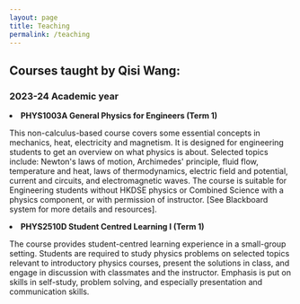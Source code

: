 ```yaml
---
layout: page
title: Teaching
permalink: /teaching
---
```


## Courses taught by Qisi Wang:

### 2023-24 Academic year

**<li>PHYS1003A General Physics for Engineers (Term 1)</li>**

This non-calculus-based course covers some essential concepts in mechanics, heat, electricity and magnetism. It is designed for engineering students to get an overview on what physics is about. Selected topics include: Newton's laws of motion, Archimedes' principle, fluid flow, temperature and heat, laws of thermodynamics, electric field and potential, current and circuits, and electromagnetic waves. The course is suitable for Engineering students without HKDSE physics or Combined Science with a physics component, or with permission of instructor. [See Blackboard system for more details and resources].

**<li>PHYS2510D Student Centred Learning I (Term 1)</li>**

The course provides student-centred learning experience in a small-group setting. Students are required to study physics problems on selected topics relevant to introductory physics courses, present the solutions in class, and engage in discussion with classmates and the instructor. Emphasis is put on skills in self-study, problem solving, and especially presentation and communication skills.